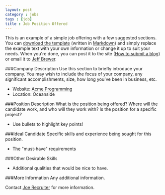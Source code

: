 ```yaml
---
layout: post
category : jobs
tags : [job]
title : Job Position Offered 
---
```


This is an example of a simple job offering with a few suggested sections. You can [download the template](/examples/2013-12-10-job-template.md) (written in [Markdown](http://daringfireball.net/projects/markdown/)) and simply replace the example text with your own information or change it up to suit your needs. When you're done, you can post it to the site ([How to submit a blog](/github.html)) or email it to [Jeff Brewer](mailto:jeffery.brewer@gmail.com). 

###Company Description
Use this section to briefly introduce your company. You may wish to include the focus of your company, any significant accomplishments, size, how long you've been in business, etc. 

* Website: [Acme Programming](http://www.gm.com "Really General Motors")
* Location: Oceanside


###Position Description
What is the position being offered? Where will the candidate work, and who will they work with? Is the position for a specific project? 

* Use bullets to highlight key points!

###Ideal Candidate
Specific skills and experience being sought for this position.

* The "must-have" requirements

###Other Desirable Skills
* Additional qualities that would be nice to have.

###More Information
Any additional information.

Contact [Joe Recruiter](mailto:jr@somecom.com) for more information.